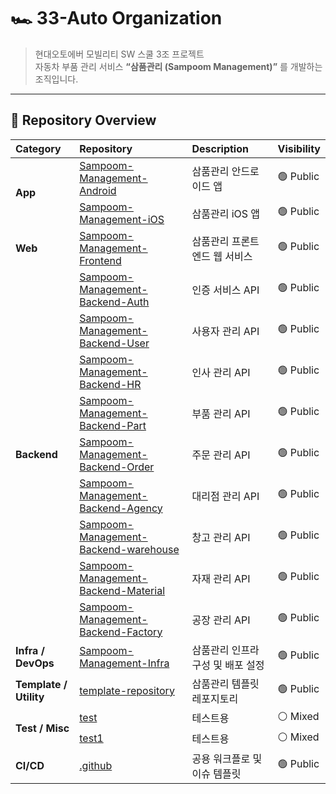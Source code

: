 # 🏎️ 33-Auto Organization

> 현대오토에버 모빌리티 SW 스쿨 3조 프로젝트  
> 자동차 부품 관리 서비스 **“삼품관리 (Sampoom Management)”** 를 개발하는 조직입니다.

---

## 📂 Repository Overview

<table>
  <thead align="left">
    <tr>
      <th>Category</th>
      <th>Repository</th>
      <th>Description</th>
      <th>Visibility</th>
    </tr>
  </thead>
  <tbody>
    <tr>
      <td rowspan="2"><b>App</b></td>
      <td><a href="https://github.com/33-Auto/Sampoom-Management-Android">Sampoom-Management-Android</a></td>
      <td>삼품관리 안드로이드 앱</td>
      <td>🟢 Public</td>
    </tr>
    <tr>
      <td><a href="https://github.com/33-Auto/Sampoom-Management-iOS">Sampoom-Management-iOS</a></td>
      <td>삼품관리 iOS 앱</td>
      <td>🟢 Public</td>
    </tr>
    <tr>
      <td><b>Web</b></td>
      <td><a href="https://github.com/33-Auto/Sampoom-Management-Frontend">Sampoom-Management-Frontend</a></td>
      <td>삼품관리 프론트엔드 웹 서비스</td>
      <td>🟢 Public</td>
    </tr>
    <tr>
      <td rowspan="9"><b>Backend</b></td>
      <td><a href="https://github.com/33-Auto/Sampoom-Management-Backend-Auth">Sampoom-Management-Backend-Auth</a></td>
      <td>인증 서비스 API</td>
      <td>🟢 Public</td>
    </tr>
    <tr>
      <td><a href="https://github.com/33-Auto/Sampoom-Management-Backend-User">Sampoom-Management-Backend-User</a></td>
      <td>사용자 관리 API</td>
      <td>🟢 Public</td>
    </tr>
    <tr>
      <td><a href="https://github.com/33-Auto/Sampoom-Management-Backend-HR">Sampoom-Management-Backend-HR</a></td>
      <td>인사 관리 API</td>
      <td>🟢 Public</td>
    </tr>
    <tr>
      <td><a href="https://github.com/33-Auto/Sampoom-Management-Backend-Part">Sampoom-Management-Backend-Part</a></td>
      <td>부품 관리 API</td>
      <td>🟢 Public</td>
    </tr>
    <tr>
      <td><a href="https://github.com/33-Auto/Sampoom-Management-Backend-Order">Sampoom-Management-Backend-Order</a></td>
      <td>주문 관리 API</td>
      <td>🟢 Public</td>
    </tr>
    <tr>
      <td><a href="https://github.com/33-Auto/Sampoom-Management-Backend-Agency">Sampoom-Management-Backend-Agency</a></td>
      <td>대리점 관리 API</td>
      <td>🟢 Public</td>
    </tr>
    <tr>
      <td><a href="https://github.com/33-Auto/Sampoom-Management-Backend-warehouse">Sampoom-Management-Backend-warehouse</a></td>
      <td>창고 관리 API</td>
      <td>🟢 Public</td>
    </tr>
    <tr>
      <td><a href="https://github.com/33-Auto/Sampoom-Management-Backend-Material">Sampoom-Management-Backend-Material</a></td>
      <td>자재 관리 API</td>
      <td>🟢 Public</td>
    </tr>
    <tr>
      <td><a href="https://github.com/33-Auto/Sampoom-Management-Backend-Factory">Sampoom-Management-Backend-Factory</a></td>
      <td>공장 관리 API</td>
      <td>🟢 Public</td>
    </tr>
    <tr>
      <td><b>Infra / DevOps</b></td>
      <td><a href="https://github.com/33-Auto/Sampoom-Management-Infra">Sampoom-Management-Infra</a></td>
      <td>삼품관리 인프라 구성 및 배포 설정</td>
      <td>🟢 Public</td>
    </tr>
    <tr>
      <td><b>Template / Utility</b></td>
      <td><a href="https://github.com/33-Auto/template-repository">template-repository</a></td>
      <td>삼품관리 템플릿 레포지토리</td>
      <td>🟢 Public</td>
    </tr>
    <tr>
      <td rowspan="2"><b>Test / Misc</b></td>
      <td><a href="https://github.com/33-Auto/test">test</a></td>
      <td>테스트용</td>
      <td>⚪ Mixed</td>
    </tr>
    <tr>
      <td><a href="https://github.com/33-Auto/test1">test1</a></td>
      <td>테스트용</td>
      <td>⚪ Mixed</td>
    </tr>
    <tr>
      <td><b>CI/CD</b></td>
      <td><a href="https://github.com/33-Auto/.github">.github</a></td>
      <td>공용 워크플로 및 이슈 템플릿</td>
      <td>🟢 Public</td>
    </tr>
  </tbody>
</table>
